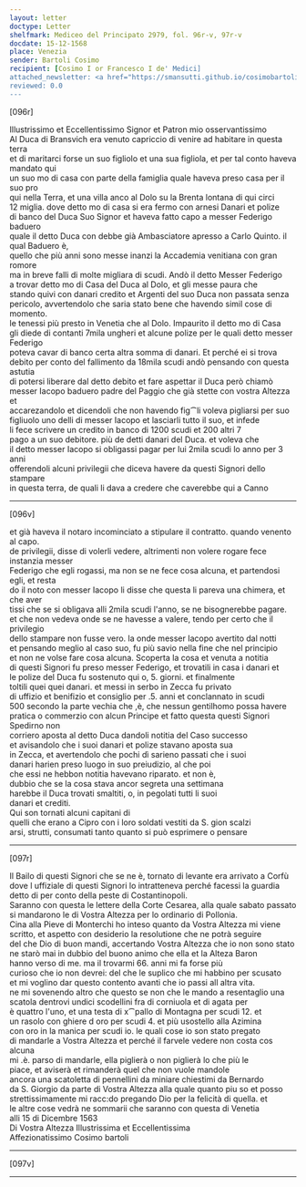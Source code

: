 ```yaml
---
layout: letter
doctype: Letter
shelfmark: Mediceo del Principato 2979, fol. 96r-v, 97r-v
docdate: 15-12-1568
place: Venezia
sender: Bartoli Cosimo
recipient: [Cosimo I or Francesco I de' Medici]
attached_newsletter: <a href="https://smansutti.github.io/cosimobartoli/texts/3080_117/">3080_117</a>
reviewed: 0.0
---
```


[096r]  
  
  
Illustrissimo et Eccellentissimo Signor et Patron mio osservantissimo  
Al Duca di Bransvich era venuto capriccio di venire ad habitare in questa terra  
et di maritarci forse un suo figliolo et una sua figliola, et per tal conto haveva mandato qui  
un suo mo di casa con parte della famiglia quale haveva preso casa per il suo pro  
qui nella Terra, et una villa anco al Dolo su la Brenta lontana di qui circi  
12 miglia. dove detto mo di casa si era fermo con arnesi Danari et polize  
di banco del Duca Suo Signor et haveva fatto capo a messer Federigo baduero  
quale il detto Duca con debbe già Ambasciatore apresso a Carlo Quinto. il qual Baduero è,  
quello che più anni sono messe inanzi la Accademia venitiana con gran romore  
ma in breve falli di molte migliara di scudi. Andò il detto Messer Federigo  
a trovar detto mo di Casa del Duca al Dolo, et gli messe paura che  
stando quivi con danari credito et Argenti del suo Duca non passata senza  
pericolo, avvertendolo che saria stato bene che havendo simil cose di momento.  
le tenessi più presto in Venetia che al Dolo. Impaurito il detto mo di Casa  
gli diede di contanti 7mila ungheri et alcune polize per le quali detto messer Federigo  
poteva cavar di banco certa altra somma di danari. Et perché ei si trova  
debito per conto del fallimento da 18mila scudi andò pensando con questa astutia  
di potersi liberare dal detto debito et fare aspettar il Duca però chiamò  
messer Iacopo baduero padre del Paggio che già stette con vostra Altezza et  
accarezandolo et dicendoli che non havendo fig⁀li voleva pigliarsi per suo  
figliuolo uno delli di messer Iacopo et lasciarli tutto il suo, et infede  
li fece scrivere un credito in banco di 1200 scudi et 200 altri 7  
pago a un suo debitore. più de detti danari del Duca. et voleva che  
il detto messer Iacopo si obligassi pagar per lui 2mila scudi lo anno per 3 anni  
offerendoli alcuni privilegii che diceva havere da questi Signori dello stampare  
in questa terra, de quali li dava a credere che caverebbe qui a Canno  
  
---  

[096v]  
  
  
et già haveva il notaro incominciato a stipulare il contratto. quando venento al capo.  
de privilegii, disse di volerli vedere, altrimenti non volere rogare fece instanzia messer  
Federigo che egli rogassi, ma non se ne fece cosa alcuna, et partendosi egli, et resta  
do il noto con messer Iacopo li disse che questa li pareva una chimera, et che aver  
tissi che se si obligava alli 2mila scudi l'anno, se ne bisognerebbe pagare.  
et che non vedeva onde se ne havesse a valere, tendo per certo che il privilegio  
dello stampare non fusse vero. la onde messer Iacopo avertito dal notti  
et pensando meglio al caso suo, fu più savio nella fine che nel principio  
et non ne volse fare cosa alcuna. Scoperta la cosa et venuta a notitia  
di questi Signori fu preso messer Federigo, et trovatili in casa i danari et  
le polize del Duca fu sostenuto qui o, 5. giorni. et finalmente  
toltili quei quei danari. et messi in serbo in Zecca fu privato  
di uffizio et benifizio et consiglio per .5. anni et conclannato in scudi  
500 secondo la parte vechia che ,è, che nessun gentilhomo possa havere  
pratica o commerzio con alcun Principe et fatto questa questi Signori Spedirno non  
corriero aposta al detto Duca dandoli notitia del Caso successo  
et avisandolo che i suoi danari et polize stavano aposta sua  
in Zecca, et avertendolo che pochi dì sarieno passati che i suoi  
danari harien preso luogo in suo preiudizio, al che poi  
che essi ne hebbon notitia havevano riparato. et non è,  
dubbio che se la cosa stava ancor segreta una settimana  
harebbe il Duca trovati smaltiti, o, in pegolati tutti li suoi  
danari et crediti.  
Qui son tornati alcuni capitani di  
quelli che erano a Cipro con i loro soldati vestiti da S. gion scalzi  
arsi, strutti, consumati tanto quanto si può esprimere o pensare  
  
---  

[097r]  
  
  
Il Bailo di questi Signori che se ne è, tornato di levante era arrivato a Corfù  
dove l uffiziale di questi Signori lo intratteneva perché facessi la guardia  
detto di per conto della peste di Costantinopoli.  
Saranno con questa le lettere della Corte Cesarea, alla quale sabato passato  
si mandarono le di Vostra Altezza per lo ordinario di Pollonia.  
Cina alla Pieve di Monterchi ho inteso quanto da Vostra Altezza mi viene  
scritto, et aspetto con desiderio la resolutione che ne potrà seguire  
del che Dio di buon mandi, accertando Vostra Altezza che io non sono stato  
ne starò mai in dubbio del buono animo che ella et la Alteza Baron  
hanno verso di me. ma il trovarmi 66. anni mi fa forse più  
curioso che io non devrei: del che le suplico che mi habbino per scusato  
et mi voglino dar questo contento avanti che io passi all altra vita.  
ne mi sovenendo altro che questo se non che le mando a resentaglio una  
scatola dentrovi undici scodellini fra di corniuola et di agata per  
è quattro l'uno, et una testa di x⁀pallo di Montagna per scudi 12. et  
un rasolo con ghiere d oro per scudi 4. et più usostello alla Azimina  
con oro in la manica per scudi io. le quali cose io son stato pregato  
di mandarle a Vostra Altezza et perché il farvele vedere non costa cos alcuna  
mi .è. parso di mandarle, ella piglierà o non piglierà lo che più le  
piace, et aviserà et rimanderà quel che non vuole mandole  
ancora una scatoletta di pennellini da miniare chiestimi da Bernardo  
da S. Giorgio da parte di Vostra Altezza alla quale quanto piu so et posso  
strettissimamente mi racc:do pregando Dio per la felicità di quella. et  
le altre cose vedrà ne sommarii che saranno con questa di Venetia  
alli 15 di Dicembre 1563  
Di Vostra Altezza Illustrissima et Eccellentissima  
Affezionatissimo Cosimo bartoli  
  
---  

[097v]  
  
  
  
---  

